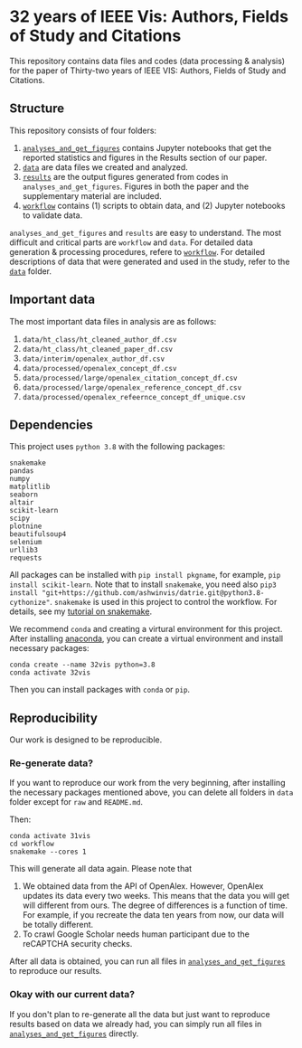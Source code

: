# 32 years of IEEE Vis: Authors, Fields of Study and Citations

This repository contains data files and codes (data processing & analysis) for the paper of Thirty-two years of IEEE VIS: Authors, Fields of Study and Citations. 

## Structure 

This repository consists of four folders:
  1. [`analyses_and_get_figures`](https://github.com/hongtaoh/32vis/tree/master/analyses_and_get_figures) contains Jupyter notebooks that get the reported statistics and figures in the Results section of our paper. 
  2. [`data`](https://github.com/hongtaoh/32vis/tree/master/data) are data files we created and analyzed.
  3. [`results`](https://github.com/hongtaoh/32vis/tree/master/results) are the output figures generated from codes in `analyses_and_get_figures`. Figures in both the paper and the supplementary material are included. 
  4. [`workflow`](https://github.com/hongtaoh/32vis/tree/master/workflow) contains (1) scripts to obtain data, and (2) Jupyter notebooks to validate data. 

`analyses_and_get_figures` and `results` are easy to understand. The most difficult and critical parts are `workflow` and `data`. For detailed data generation & processing procedures, refere to [`workflow`](https://github.com/hongtaoh/32vis/tree/master/workflow). For detailed descriptions of data that were generated and used in the study, refer to the [`data`](https://github.com/hongtaoh/32vis/tree/master/data) folder. 

## Important data

The most important data files in analysis are as follows:

  1. `data/ht_class/ht_cleaned_author_df.csv`
  2. `data/ht_class/ht_cleaned_paper_df.csv`
  3. `data/interim/openalex_author_df.csv`
  4. `data/processed/openalex_concept_df.csv`
  5. `data/processed/large/openalex_citation_concept_df.csv`
  6. `data/processed/large/openalex_reference_concept_df.csv`
  7. `data/processed/openalex_refeernce_concept_df_unique.csv`


## Dependencies 

This project uses `python 3.8` with the following packages:

```
snakemake
pandas
numpy
matplitlib
seaborn
altair
scikit-learn
scipy
plotnine
beautifulsoup4
selenium
urllib3
requests
```
All packages can be installed with `pip install pkgname`, for example, `pip install scikit-learn`. Note that to install `snakemake`, you need also `pip3 install "git+https://github.com/ashwinvis/datrie.git@python3.8-cythonize"`. `snakemake` is used in this project to control the workflow. For details, see my [tutorial on snakemake](https://github.com/hongtaoh/snakemake-tutorial). 

We recommend `conda` and creating a virtural environment for this project. After installing [anaconda](https://www.anaconda.com/), you can create a virtual environment and install necessary packages:

```
conda create --name 32vis python=3.8
conda activate 32vis
```

Then you can install packages with `conda` or `pip`.

## Reproducibility

Our work is designed to be reproducible. 

### Re-generate data?

If you want to reproduce our work from the very beginning, after installing the necessary packages mentioned above, you can delete all folders in `data` folder except for `raw` and `README.md`. 

Then:

```
conda activate 31vis
cd workflow
snakemake --cores 1
```

This will generate all data again. Please note that 
  1. We obtained data from the API of OpenAlex. However, OpenAlex updates its data every two weeks. This means that the data you will get will different from ours. The degree of differences is a function of time. For example, if you recreate the data ten years from now, our data will be totally different.
  2. To crawl Google Scholar needs human participant due to the reCAPTCHA security checks. 

After all data is obtained, you can run all files in [`analyses_and_get_figures`](https://github.com/hongtaoh/32vis/tree/master/analyses_and_get_figures) to reproduce our results. 

### Okay with our current data?

If you don't plan to re-generate all the data but just want to reproduce results based on data we already had, you can simply run all files in [`analyses_and_get_figures`](https://github.com/hongtaoh/32vis/tree/master/analyses_and_get_figures) directly. 


